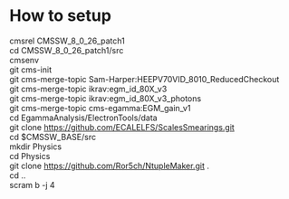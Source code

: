 # How to setup
cmsrel CMSSW_8_0_26_patch1\
cd CMSSW_8_0_26_patch1/src\
cmsenv\
git cms-init\
git cms-merge-topic Sam-Harper:HEEPV70VID_8010_ReducedCheckout\
git cms-merge-topic ikrav:egm_id_80X_v3\
git cms-merge-topic ikrav:egm_id_80X_v3_photons\
git cms-merge-topic cms-egamma:EGM_gain_v1\
cd EgammaAnalysis/ElectronTools/data\
git clone https://github.com/ECALELFS/ScalesSmearings.git \
cd $CMSSW_BASE/src\
mkdir Physics\
cd Physics\
git clone https://github.com/Ror5ch/NtupleMaker.git .\
cd ..\
scram b -j 4
